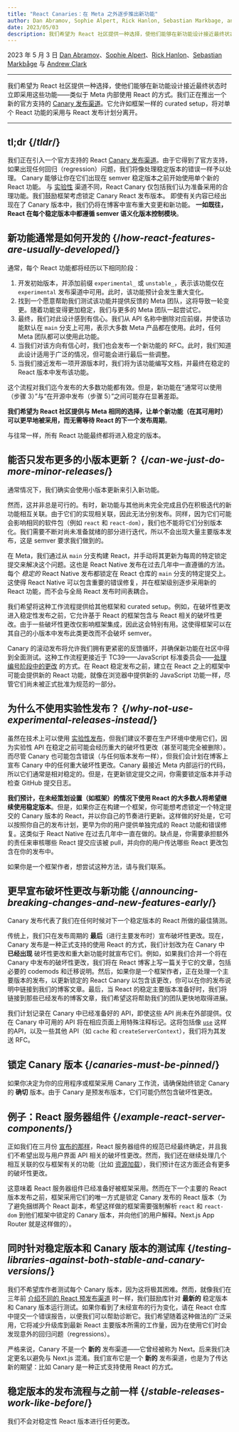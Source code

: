 ```yaml
---
title: "React Canaries：在 Meta 之外逐步推出新功能"
author: Dan Abramov, Sophie Alpert, Rick Hanlon, Sebastian Markbage, and Andrew Clark
date: 2023/05/03
description: 我们希望为 React 社区提供一种选择，使他们能够在新功能设计接近最终状态时立即采用这些功能——类似于 Meta 内部使用 React 的方式。我们正在推出一个新的官方支持的 [Canary 发布渠道](/community/versioning-policy#canary-channel)。它允许如框架一样的 curated setup，将对单个 React 功能的采用与 React 发布计划分离开。
---
```


2023 年 5 月 3 日 [Dan Abramov](https://bsky.app/profile/danabra.mov)、[Sophie Alpert](https://twitter.com/sophiebits)、[Rick Hanlon](https://twitter.com/rickhanlonii)、[Sebastian Markbåge](https://twitter.com/sebmarkbage) 与 [Andrew Clark](https://twitter.com/acdlite)

---

<Intro>

我们希望为 React 社区提供一种选择，使他们能够在新功能设计接近最终状态时立即采用这些功能——类似于 Meta 内部使用 React 的方式。我们正在推出一个新的官方支持的 [Canary 发布渠道](/community/versioning-policy#canary-channel)。它允许如框架一样的 curated setup，将对单个 React 功能的采用与 React 发布计划分离开。

</Intro>

---

## tl;dr {/*tldr*/}

我们正在引入一个官方支持的 React [Canary 发布渠道](/community/versioning-policy#canary-channel)。由于它得到了官方支持，如果出现任何回归（regression）问题，我们将像处理稳定版本的错误一样予以处理。
Canary 能够让你在它们出现在 semver 稳定版本之前开始使用单个新的 React 功能。
与 [实验性](/community/versioning-policy#experimental-channel) 渠道不同，React Canary 仅包括我们认为准备采用的合理功能。我们鼓励框架考虑锁定 Canary React 发布版本。
即使有关内容已经出现在了 Canary 版本中，我们仍将在博客中宣布重大变更和新功能。
**一如既往，React 在每个稳定版本中都遵循 semver 语义化版本控制模块**。

## 新功能通常是如何开发的 {/*how-react-features-are-usually-developed*/}

通常，每个 React 功能都将经历以下相同阶段：

1. 开发初始版本，并添加前缀 `experimental_` 或 `unstable_`，表示该功能仅在 `experimental` 发布渠道中可用。此时，该功能预计会发生重大变化。
2. 找到一个愿意帮助我们测试该功能并提供反馈的 Meta 团队，这将导致一轮变更。随着功能变得更加稳定，我们与更多的 Meta 团队一起尝试它。
3. 最终，我们对此设计感到有信心。我们从 API 名称中删除对应前缀，并使该功能默认在 `main` 分支上可用，表示大多数 Meta 产品都在使用。此时，任何 Meta 团队都可以使用此功能。
4. 当我们对该方向有信心时，我们也会发布一个新功能的 RFC。此时，我们知道此设计适用于广泛的情况，但可能会进行最后一些调整。
5. 当我们接近发布一项开源版本时，我们将为该功能编写文档，并最终在稳定的 React 版本中发布该功能。

这个流程对我们迄今发布的大多数功能都有效。但是，新功能在“通常可以使用（步骤 3）”与“在开源中发布（步骤 5）”之间可能存在显著差距。

**我们希望为 React 社区提供与 Meta 相同的选择，让单个新功能（在其可用时）可以更早地被采用，而无需等待 React 的下一个发布周期**。

与往常一样，所有 React 功能最终都将进入稳定的版本。

## 能否只发布更多的小版本更新？ {/*can-we-just-do-more-minor-releases*/}

通常情况下，我们确实会使用小版本更新来引入新功能。

然而，这并非总是可行的。有时，新功能与其他尚未完全完成且仍在积极迭代的新功能相互关联。由于它们的实现相关联，因此无法分别发布。同样，因为它们可能会影响相同的软件包（例如 `react` 和 `react-dom`），我们也不能将它们分别版本化。我们需要不断对尚未准备就绪的部分进行迭代，所以不会出现大量主要版本发布，这是 semver 要求我们做到的。

在 Meta，我们通过从 `main` 分支构建 React，并手动将其更新为每周的特定锁定提交来解决这个问题。这也是 React Native 发布在过去几年中一直遵循的方法。每个 *稳定的* React Native 发布都锁定在 React 仓库的 `main` 分支的特定提交上。这使得 React Native 可以包含重要的错误修复，并在框架级别逐步采用新的 React 功能，而不会与全局 React 发布时间表耦合。

我们希望将这种工作流程提供给其他框架和 curated setup。例如，在破坏性更改进入稳定性发布之前，它允许基于 React 的框架包含与 React 相关的破坏性更改。由于一些破坏性更改仅影响框架集成，因此这会特别有用。这使得框架可以在其自己的小版本中发布此类更改而不会破坏 semver。

Canary 的滚动发布将允许我们拥有更紧密的反馈循环，并确保新功能在社区中得到全面测试。这种工作流程更接近于 TC39——JavaScript 标准委员会——[处理编号阶段中的更改](https://tc39.es/process-document/) 的方式。在 React 稳定发布之前，建立在 React 之上的框架中可能会提供新的 React 功能，就像在浏览器中提供新的 JavaScript 功能一样，尽管它们尚未被正式批准为规范的一部分。

## 为什么不使用实验性发布？ {/*why-not-use-experimental-releases-instead*/}

虽然在技术上可以使用 [实验性发布](/community/versioning-policy#canary-channel)，但我们建议不要在生产环境中使用它们，因为实验性 API 在稳定之前可能会经历重大的破坏性更改（甚至可能完全被删除）。而尽管 Canary 也可能包含错误（与任何版本发布一样），但我们会计划在博客上宣布 Canary 中的任何重大破坏性更改。Canary 最接近 Meta 内部运行的代码，所以它们通常是相对稳定的。但是，在更新锁定提交之间，你需要锁定版本并手动检查 GitHub 提交日志。

**我们预计，在未经策划设置（如框架）的情况下使用 React 的大多数人将希望继续使用稳定版本**。但是，如果你正在构建一个框架，你可能想考虑锁定一个特定提交的 Canary 版本的 React，并以你自己的节奏进行更新。这样做的好处是，它可以按照你自己的发布计划，更早为你的用户提供单独完成的 React 功能和错误修复。这类似于 React Native 在过去几年中一直在做的。缺点是，你需要承担额外的责任来审核哪些 React 提交应该被 pull，并向你的用户传达哪些 React 更改包含在你的发布中。

如果你是一个框架作者，想尝试这种方法，请与我们联系。

## 更早宣布破坏性更改与新功能 {/*announcing-breaking-changes-and-new-features-early*/}

Canary 发布代表了我们在任何时候对下一个稳定版本的 React 所做的最佳猜测。

传统上，我们只在发布周期的 **最后**（进行主要发布时）宣布破坏性更改。现在，Canary 发布是一种正式支持的使用 React 的方式，我们计划改为在 Canary 中 **已经出现** 破坏性更改和重大新功能时就宣布它们。例如，如果我们合并一个将在 Canary 中发布的破坏性更改，我们将在 React 博客上写一篇关于它的文章，包括必要的 codemods 和迁移说明。然后，如果你是一个框架作者，正在处理一个主要版本的发布，以更新锁定的 React Canary 以包含该更改，你可以在你的发布说明中链接到我们的博客文章。最后，当 React 的稳定主要版本准备好时，我们将链接到那些已经发布的博客文章，我们希望这将帮助我们的团队更快地取得进展。

我们计划记录在 Canary 中已经准备好的 API，即使这些 API 尚未在外部提供。仅在 Canary 中可用的 API 将在相应页面上用特殊注释标记。这将包括像 [`use`](https://github.com/reactjs/rfcs/pull/229) 这样的API，以及一些其他 API（如 `cache` 和 `createServerContext`），我们将为其发送 RFC。

## 锁定 Canary 版本 {/*canaries-must-be-pinned*/}

如果你决定为你的应用程序或框架采用 Canary 工作流，请确保始终锁定 Canary 的 **确切** 版本。由于 Canary 是预发布版本，它们可能仍然包含破坏性更改。

## 例子：React 服务器组件 {/*example-react-server-components*/}

正如我们在三月份 [宣布的那样](/blog/2023/03/22/react-labs-what-we-have-been-working-on-march-2023#react-server-components)，React 服务器组件的规范已经最终确定，并且我们不希望出现与用户界面 API 相关的破坏性更改。然而，我们还在继续处理几个相互关联的仅与框架有关的功能（比如 [资源加载](/blog/2023/03/22/react-labs-what-we-have-been-working-on-march-2023#asset-loading)），我们预计在这方面还会有更多的破坏性更改。

这意味着 React 服务器组件已经准备好被框架采用。然而在下一个主要的 React 版本发布之前，框架采用它们的唯一方式是锁定 Canary 发布的 React 版本（为了避免捆绑两个 React 副本，希望这样做的框架需要强制解析 `react` 和 `react-dom` 到他们框架中锁定的 Canary 版本，并向他们的用户解释。Next.js App Router 就是这样做的）。

## 同时针对稳定版本和 Canary 版本的测试库 {/*testing-libraries-against-both-stable-and-canary-versions*/}

我们不希望库作者测试每个 Canary 版本，因为这将极其困难。然而，就像我们在三年前 [介绍不同的 React 预发布渠道](https://legacy.reactjs.org/blog/2019/10/22/react-release-channels.html) 时一样，我们鼓励库针对 **最新的** 稳定版本和 Canary 版本运行测试。如果你看到了未经宣布的行为变化，请在 React 仓库中提交一个错误报告，以便我们可以帮助诊断它。我们希望随着这种做法的广泛采用，它将减少升级库到最新 React 主要版本所需的工作量，因为在使用它们时会发现意外的回归问题（regressions）。

<Note>

严格来说，Canary 不是一个 **新的** 发布渠道——它曾经被称为 Next。后来我们决定更名以避免与 Next.js 混淆。我们宣布它是一个 **新的** 发布渠道，也是为了传达新的期望：比如 Canary 是一种正式支持使用 React 的方式。

</Note>

## 稳定版本的发布流程与之前一样 {/*stable-releases-work-like-before*/}

我们不会对稳定性 React 版本进行任何更改。



